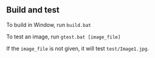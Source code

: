 ## Build and test
To build in Window, run
`build.bat`

To test an image, run 
`gtest.bat [image_file]`

If the `image_file` is not given, it will test `test/Image1.jpg`.
